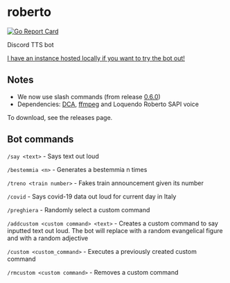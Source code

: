 # roberto
[![Go Report Card](https://goreportcard.com/badge/github.com/TheTipo01/roberto)](https://goreportcard.com/report/github.com/TheTipo01/roberto)

Discord TTS bot

[I have an instance hosted locally if you want to try the bot out!](https://discord.com/api/oauth2/authorize?client_id=587761918865834023&permissions=3145728&scope=bot%20applications.commands)

## Notes
- We now use slash commands (from release [0.6.0](https://github.com/TheTipo01/roberto/releases/tag/0.6.0))
- Dependencies: [DCA](https://github.com/bwmarrin/dca/tree/master/cmd/dca), [ffmpeg](https://ffmpeg.org/download.html) and Loquendo Roberto SAPI voice

To download, see the releases page.

## Bot commands

`/say <text>` - Says text out loud

`/bestemmia <n>` - Generates a bestemmia n times

`/treno <train number>` - Fakes train announcement given its number

`/covid` - Says covid-19 data out loud for current day in Italy

`/preghiera` - Randomly select a custom command

`/addcustom <custom command> <text>` - Creates a custom command to say inputted text out loud. The bot will replace <god> with a random evangelical figure and <dict> with a random adjective

`/custom <custom_command>` - Executes a previously created custom command

`/rmcustom <custom command>` - Removes a custom command
